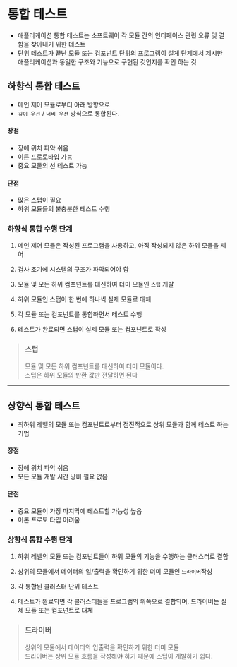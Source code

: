 # 통합 테스트

- 애플리케이션 통합 테스트는 소프트웨어 각 모듈 간의 인터페이스 관련 오류 및 결함을 찾아내기 위한 테스트
- 단위 테스트가 끝난 모듈 또는 컴포넌트 단위의 프로그램이 설계 단계에서 제시한 애플리케이션과 동일한 구조와 기능으로 구현된 것인지를 확인 하는 것

## 하향식 통합 테스트

- 메인 제어 모듈로부터 아래 방향으로
- `깊이 우선` / `너비 우선` 방식으로 통합된다.

#### 장점

- 장애 위치 파악 쉬움
- 이론 프로토타입 가능
- 중요 모둘의 선 테스트 가능

#### 단점

- 많은 스텁이 필요
- 하위 모듈들의 불충분한 테스트 수행

### 하향식 통합 수행 단계

1. 메인 제어 모듈은 작성된 프로그램을 사용하고, 아직 작성되지 않은 하위 모듈을 제어

2. 검사 초기에 시스템의 구조가 파악되어야 함

3. 모듈 및 모든 하위 컴포넌트를 대신하여 더미 모듈인 `스텁` 개발

4. 하위 모듈인 스텁이 한 번에 하나씩 실제 모듈로 대체

5. 각 모듈 또는 컴포넌트를 통합하면서 테스트 수행

6. 테스트가 완료되면 스텁이 실제 모듈 또는 컴포넌트로 작성

> ### 스텁
>
> 모듈 및 모든 하위 컴포넌트를 대신하여 더미 모듈이다. <BR/>
> 스텁은 하위 모듈의 반환 값만 전달하면 된다

---

## 상향식 통합 테스트

- 최하위 레벨의 모듈 또는 컴포넌트로부터 점진적으로 상위 모듈과 함께 테스트 하는 기법

#### 장점

- 장애 위치 파악 쉬움
- 모든 모듈 개발 시간 낭비 필요 없음

#### 단점

- 중요 모듈이 가장 마지막에 테스트할 가능성 높음
- 이론 프로토 타입 어려움

### 상향식 통합 수행 단계

1. 하위 레벨의 모듈 또는 컴포넌트들이 하위 모듈의 기능을 수행하는 클러스터로 결합

2. 상위의 모듈에서 데이터의 입/출력을 확인하기 위한 더미 모듈인 `드라이버`작성

3. 각 통합된 클러스터 단위 테스트

4. 테스트가 완료되면 각 클러스터들을 프로그램의 위쪽으로 결합되며, 드라이버는 실제 모듈 또는 컴포넌트로 대체

> ### 드라이버
>
> 상위의 모둘에서 데이터의 입출력을 확인하기 위한 더미 모듈 <BR/>
> 드라이버는 상위 모듈 흐름을 작성해야 하기 때문에 스텁이 개발하기 쉽다.
